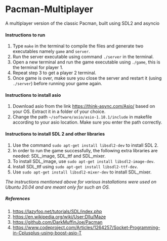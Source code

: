 # Pacman-Multiplayer
A multiplayer version of the classic Pacman, built using SDL2 and asyncio

#### Instructions to run
1. Type `make` in the terminal to compile the files and generate two executables namely `game` and `server`.
2. Run the server executable using command `./server` in the terminal.
3. Open a new terminal and run the game executable using `./game`, this is the terminal for player 1.
4. Repeat step 3 to get a player 2 terminal.
5. Once game is over, make sure you close the server and restart it (using `./server`) before running your game again.

#### Instructions to install asio
1. Download asio from the link https://think-async.com/Asio/ based on your OS. Extract it in a folder of your choice.
2. Change the path `~/software/asio/asio-1.18.1/include` in makefile according to your asio location. Make sure you enter the path correctly.

#### Instructions to install SDL 2 and other libraries
1. Use the command `sudo apt-get install libsdl2-dev` to install SDL 2.
2. In order to run the game successfully, the following extra libraries are needed: SDL_image, SDL_ttf and SDL_mixer.
3. To install SDL_image, use `sudo apt-get install libsdl2-image-dev`.
4. Install SDL_ttf using `sudo apt-get install libsdl2-ttf-dev`.
5. Use `sudo apt-get install libsdl2-mixer-dev` to install SDL_mixer.

*The instructions mentioned above for various installations were used on Ubuntu 20.04 and are meant only for such an OS.*

##### References
1. https://lazyfoo.net/tutorials/SDL/index.php
2. https://en.wikipedia.org/wiki/User:Dllu/Maze
3. https://github.com/DarkMuffinJoe/Pacman
4. https://www.codeproject.com/Articles/1264257/Socket-Programming-in-Cplusplus-using-boost-asio-T
